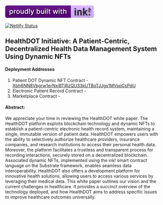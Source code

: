 [![Built with ink!](https://raw.githubusercontent.com/paritytech/ink/master/.images/badge.svg)](https://github.com/paritytech/ink)

[![Netlify Status](https://api.netlify.com/api/v1/badges/2796cdd5-c0ef-4c5f-b181-8f574741ba26/deploy-status)](https://app.netlify.com/sites/lucent-alfajores-62914d/deploys)


##   HealthDOT Initiative: A Patient-Centric, Decentralized Health Data Management System Using Dynamic NFTs

#### Deployment Addresses
1. Patient DOT Dynamic NFT Contract - [Xbh6NN8Vbgrw1erNxjBTjRzQU33kUTBoTJJgs1MVspCsPdU](https://shibuya.subscan.io/account/Xbh6NN8Vbgrw1erNxjBTjRzQU33kUTBoTJJgs1MVspCsPdU)
2. Electronic Patient Record Contract -
3. Marketplace Contract - 

#### Abstract: 
We appreciate your time in reviewing the HealthDOT white paper. The HealthDOT platform exploits blockchain technology and dynamic NFTs to establish a patient-centric electronic health record system, maintaining a single, immutable version of patient data. HealthDOT empowers users with the ability to selectively authorize healthcare providers, insurance companies, and research institutions to access their personal health data. Moreover, the platform facilitates a trustless and transparent process for recording interactions, securely stored on a decentralized blockchain. Associated dynamic NFTs, implemented using the ink! smart contract language on the Substrate framework, enables seamless data interoperability. HealthDOT also offers a development platform for innovative health solutions, allowing users to access various services by leveraging their medical data. This white paper outlines our vision and the current challenges in healthcare. It provides a succinct overview of the technology deployed, and how HealthDOT aims to address specific issues to improve healthcare outcomes universally.

